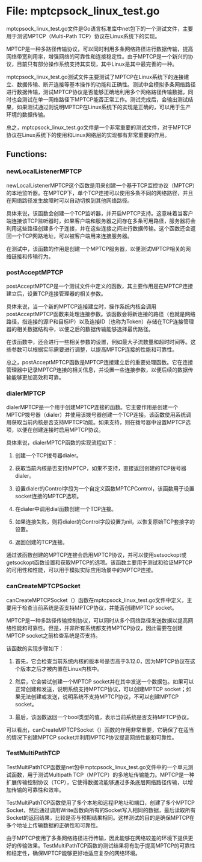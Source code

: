 # File: mptcpsock_linux_test.go

mptcpsock_linux_test.go文件是Go语言标准库中net包下的一个测试文件，主要用于测试MPTCP（Multi-Path TCP）协议在Linux系统下的实现。

MPTCP是一种多路径传输协议，可以同时利用多条网络路径进行数据传输，提高网络带宽利用率，增强网络的可靠性和连接稳定性。由于MPTCP是一个新兴的协议，目前只有部分操作系统支持其实现，其中Linux是其中最完善的一种。

mptcpsock_linux_test.go测试文件主要测试了MPTCP在Linux系统下的连接建立、数据传输、断开连接等基本操作的功能和正确性。测试中会模拟多条网络路径进行数据传输，测试MPTCP协议是否能够正确地利用多个网络路径传输数据，同时也会测试在单一网络路径下MPTCP能否正常工作。测试完成后，会输出测试结果，如果测试通过则说明MPTCP在Linux系统下的实现是正确的，可以用于生产环境的数据传输。

总之，mptcpsock_linux_test.go文件是一个非常重要的测试文件，对于MPTCP协议在Linux系统下的使用和Linux网络层的实现都有非常重要的作用。

## Functions:

### newLocalListenerMPTCP

newLocalListenerMPTCP这个函数是用来创建一个基于TCP监控协议（MPTCP）的本地监听器。在MPTCP下，单个TCP连接可以使用多条不同的网络路径，并且在网络路径发生故障时可以自动切换到其他网络路径。

具体来说，该函数会创建一个TCP监听器，并开启MPTCP支持。这意味着当客户端连接该TCP监听器时，如果客户端和服务器之间存在多条可用路径，服务器将会利用这些路径创建多个子连接，并在这些连接之间进行数据传输。这个函数还会返回一个TCP网路地址，可以被客户端用来连接服务器。

在测试中，该函数的作用是创建一个MPTCP服务器，以便测试MPTCP相关的网络链接和传输行为。



### postAcceptMPTCP

postAcceptMPTCP是一个测试文件中定义的函数，其主要作用是在MPTCP连接建立后，设置TCP连接管理器的相关参数。

具体来说，当一个新的MPTCP连接建立时，操作系统内核会调用postAcceptMPTCP函数来处理连接参数。该函数会将新连接的路径（也就是网络路径，指连接的源IP和目标IP）以及连接ID（也称为Token）存储在TCP连接管理器的相关数据结构中，以便之后的数据传输能够选择最优路径。

在该函数中，还会进行一些相关参数的设置，例如最大子流数量和超时时间等。这些参数可以根据实际需要进行调整，以提高MPTCP连接的性能和可靠性。

总之，postAcceptMPTCP函数是MPTCP连接建立后的重要处理函数。它在连接管理器中记录MPTCP连接的相关信息，并设置一些连接参数，以便后续的数据传输能够更加高效和可靠。



### dialerMPTCP

dialerMPTCP是一个用于创建MPTCP连接的函数。它主要作用是创建一个MPTCP拨号器（dialer）并使用该拨号器创建一个TCP连接。该函数使用系统调用获取当前内核是否支持MPTCP功能。如果支持，则在拨号器中设置MPTCP选项，以便在创建连接时启用MPTCP协议。

具体来说，dialerMPTCP函数的实现流程如下：

1. 创建一个TCP拨号器dialer。

2. 获取当前内核是否支持MPTCP，如果不支持，直接返回创建的TCP拨号器dialer。

3. 设置dialer的Control字段为一个自定义函数MPTCPControl，该函数用于设置socket连接的MPTCP选项。

4. 在dialer中调用dial函数创建一个TCP连接。

5. 如果连接失败，则将dialer的Control字段设置为nil，以恢复原始TCP套接字的设置。

6. 返回创建的TCP连接。

通过该函数创建的MPTCP连接会启用MPTCP协议，并可以使用setsockopt或getsockopt函数设置和获取MPTCP的选项。该函数主要用于测试和验证MPTCP的可用性和性能，可以用于模拟实际应用场景中的MPTCP连接。



### canCreateMPTCPSocket

canCreateMPTCPSocket（）函数在mptcpsock_linux_test.go文件中定义，主要用于检查当前系统是否支持MPTCP协议，并能否创建MPTCP socket。

MPTCP是一种多路径传输控制协议，可以同时从多个网络路径发送数据以提高网络性能和可靠性。但是，并非所有系统都支持MPTCP协议，因此需要在创建MPTCP socket之前检查系统是否支持。

该函数的实现步骤如下：

1. 首先，它会检查当前系统内核的版本号是否高于3.12.0，因为MPTCP协议在这个版本之后才被内置在Linux内核中。

2. 然后，它会尝试创建一个MPTCP socket并在其中发送一个数据包。如果可以正常创建和发送，说明系统支持MPTCP协议，可以创建MPTCP socket；如果无法创建或发送，说明系统不支持MPTCP协议，不可以创建MPTCP socket。

3. 最后，该函数返回一个bool类型的值，表示当前系统是否支持MPTCP协议。

可以看出，canCreateMPTCPSocket（）函数的作用非常重要，它确保了在适当的情况下创建MPTCP socket并利用MPTCP协议提高网络性能和可靠性。



### TestMultiPathTCP

TestMultiPathTCP函数是net包中mptcpsock_linux_test.go文件中的一个单元测试函数，用于测试Multipath TCP（MPTCP）的多地址传输能力。MPTCP是一种扩展传输控制协议（TCP），它使得数据流能够通过多条底层网络路径传输，以增加传输的可靠性和效率。

TestMultiPathTCP函数使用了多个本地和远程IP地址和端口，创建了多个MPTCP Socket，然后通过调用Write函数向所有的Socket写入相同的数据，最后读取所有Socket的返回结果，比较是否与预期结果相同。这样测试的目的是确保MPTCP在多个地址上传输数据的正确性和可靠性。

由于MPTCP使用了多条网络路径进行传输，因此能够在网络较差的环境下提供更好的传输效果。TestMultiPathTCP函数的测试结果将有助于提高MPTCP的可靠性和稳定性，确保MPTCP能够更好地适应复杂的网络环境。



